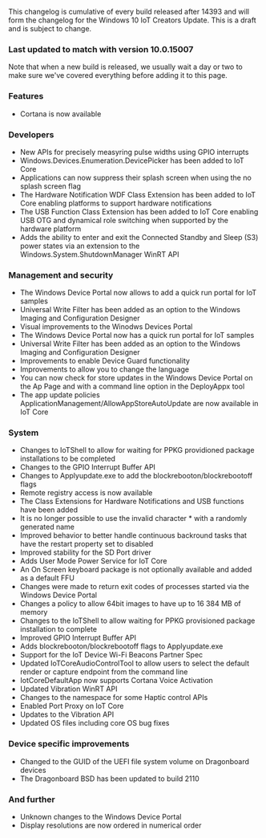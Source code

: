 This changelog is cumulative of every build released after 14393 and will form the changelog for the Windows 10 IoT Creators Update. This is a draft and is subject to change.

### Last updated to match with version 10.0.15007
Note that when a new build is released, we usually wait a day or two to make sure we've covered everything before adding it to this page.

### Features
- Cortana is now available

### Developers
- New APIs for precisely measyring pulse widths using GPIO interrupts
- Windows.Devices.Enumeration.DevicePicker has been added to IoT Core
- Applications can now suppress their splash screen when using the no splash screen flag
- The Hardware Notification WDF Class Extension has been added to IoT Core enabling platforms to support hardware notifications
- The USB Function Class Extension has been added to IoT Core enabling USB OTG and dynamical role switching when supported by the hardware platform
- Adds the ability to enter and exit the Connected Standby and Sleep (S3) power states via an extension to the Windows.System.ShutdownManager WinRT API

### Management and security
- The Windows Device Portal now allows to add a quick run portal for IoT samples
- Universal Write Filter has been added as an option to the Windows Imaging and Configuration Designer
- Visual improvements to the Winodws Devices Portal
- The Windows Device Portal now has a quick run portal for IoT samples
- Universal Write Filter has been added as an option to the Windows Imaging and Configuration Designer
- Improvements to enable Device Guard functionality
- Improvements to allow you to change the language
- You can now check for store updates in the Windows Device Portal on the Ap Page and with a command line option in the DeployAppx tool
- The app update policies ApplicationManagement/AllowAppStoreAutoUpdate are now available in IoT Core

### System
- Changes to IoTShell to allow for waiting for PPKG providioned package installations to be completed
- Changes to the GPIO Interrupt Buffer API
- Changes to Applyupdate.exe to add the blockrebooton/blockrebootoff flags
- Remote registry access is now available
- The Class Extensions for Hardware Notifications and USB functions have been added
- It is no longer possible to use the invalid character * with a randomly generated name
- Improved behavior to better handle continuous backround tasks that have the restart property set to disabled
- Improved stability for the SD Port driver
- Adds User Mode Power Service for IoT Core
- An On Screen keyboard package is not optionally available and added as a default FFU
- Changes were made to return exit codes of processes started via the Windows Device Portal
- Changes a policy to allow 64bit images to have up to 16 384 MB of memory
- Changes to the IoTShell to allow waiting for PPKG provisioned package installation to complete
- Improved GPIO Interrupt Buffer API
- Adds blockrebooton/blockrebootoff flags to Applyupdate.exe
- Support for the IoT Device Wi-Fi Beacons Partner Spec
- Updated IoTCoreAudioControlTool to allow users to select the default render or capture endpoint from the command line
- IotCoreDefaultApp now supports Cortana Voice Activation
- Updated Vibration WinRT API
- Changes to the namespace for some Haptic control APIs
- Enabled Port Proxy on IoT Core
- Updates to the Vibration API
- Updated OS files including core OS bug fixes

### Device specific improvements
- Changed to the GUID of the UEFI file system volume on Dragonboard devices
- The Dragonboard BSD has been updated to build 2110

### And further
- Unknown changes to the Windows Device Portal
- Display resolutions are now ordered in numerical order